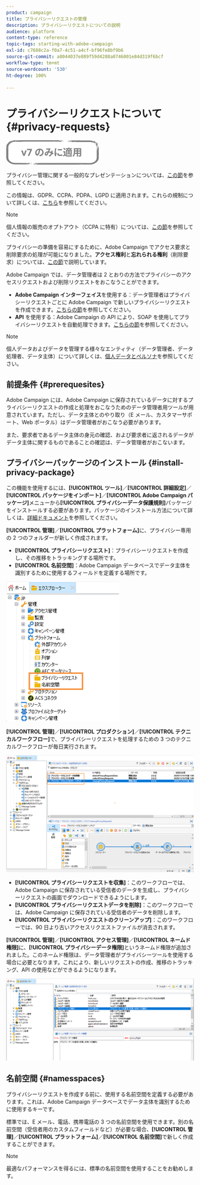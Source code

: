 ```yaml
---
product: campaign
title: プライバシーリクエストの管理
description: プライバシーリクエストについての説明
audience: platform
content-type: reference
topic-tags: starting-with-adobe-campaign
exl-id: c7688c2a-f0a7-4c51-a4cf-bf96fe8bf9b6
source-git-commit: a8044037e889f59d4288a0746001e84d319f6bcf
workflow-type: tm+mt
source-wordcount: '530'
ht-degree: 100%

---
```


# プライバシーリクエストについて {#privacy-requests}

![](../../assets/v7-only.svg)

プライバシー管理に関する一般的なプレゼンテーションについては、[この節](privacy-management.md)を参照してください。

この情報は、GDPR、CCPA、PDPA、LGPD に適用されます。これらの規制について詳しくは、[こちら](privacy-management.md#privacy-management-regulations)を参照してください。

>[!NOTE]
>
>個人情報の販売のオプトアウト（CCPA に特有）については、[この節](#sale-of-personal-information-ccpa)を参照してください。

<!--Installation procedures described in this document are applicable starting Campaign Classic 18.4 (build 8931+). If you are running on a previous version, refer to this [technote](https://helpx.adobe.com/campaign/kb/how-to-install-gdpr-package-on-legacy-versions.html).-->

プライバシーの準備を容易にするために、Adobe Campaign でアクセス要求と削除要求の処理が可能になりました。**アクセス権利**&#x200B;と&#x200B;**忘れられる権利**（削除要求）については、[この節](privacy-management.md#right-access-forgotten)で説明しています。

Adobe Campaign では、データ管理者は 2 とおりの方法でプライバシーのアクセスリクエストおよび削除リクエストをおこなうことができます。

* **Adobe Campaign インターフェイス**&#x200B;を使用する：データ管理者はプライバシーリクエストごとに Adobe Campaign で新しいプライバシーリクエストを作成できます。[こちらの節](privacy-requests-ui.md)を参照してください。
* **API** を使用する：Adobe Campaign の API により、SOAP を使用してプライバシーリクエストを自動処理できます。[こちらの節](privacy-requests-api.md)を参照してください。

>[!NOTE]
>
>個人データおよびデータを管理する様々なエンティティ（データ管理者、データ処理者、データ主体）について詳しくは、[個人データとペルソナ](privacy-and-recommendations.md#personal-data)を参照してください。

## 前提条件 {#prerequesites}

Adobe Campaign には、Adobe Campaign に保存されているデータに対するプライバシーリクエストの作成と処理をおこなうためのデータ管理者用ツールが用意されています。ただし、データ主体とのやり取り（E メール、カスタマーサポート、Web ポータル）はデータ管理者がおこなう必要があります。

また、要求者であるデータ主体の身元の確認、および要求者に返されるデータがデータ主体に関するものであることの確認は、データ管理者がおこないます。

## プライバシーパッケージのインストール {#install-privacy-package}

この機能を使用するには、**[!UICONTROL ツール]**／**[!UICONTROL 詳細設定]**／**[!UICONTROL パッケージをインポート]**／**[!UICONTROL Adobe Campaign パッケージ]**&#x200B;メニューから&#x200B;**[!UICONTROL プライバシーデータ保護規則]**&#x200B;パッケージをインストールする必要があります。パッケージのインストール方法について詳しくは、[詳細ドキュメント](../../installation/using/installing-campaign-standard-packages.md)を参照してください。

**[!UICONTROL 管理]**／**[!UICONTROL プラットフォーム]**&#x200B;に、プライバシー専用の 2 つのフォルダーが新しく作成されます。

* **[!UICONTROL プライバシーリクエスト]**：プライバシーリクエストを作成し、その推移をトラッキングする場所です。
* **[!UICONTROL 名前空間]**：Adobe Campaign データベースでデータ主体を識別するために使用するフィールドを定義する場所です。

![](assets/privacy-folders.png)

**[!UICONTROL 管理]**／**[!UICONTROL プロダクション]**／**[!UICONTROL テクニカルワークフロー]**&#x200B;で、プライバシーリクエストを処理するための 3 つのテクニカルワークフローが毎日実行されます。

![](assets/privacy-workflows.png)

* **[!UICONTROL プライバシーリクエストを収集]**：このワークフローでは、Adobe Campaign に保存されている受信者のデータを生成し、プライバシーリクエストの画面でダウンロードできるようにします。
* **[!UICONTROL プライバシーリクエストデータを削除]**：このワークフローでは、Adobe Campaign に保存されている受信者のデータを削除します。
* **[!UICONTROL プライバシーリクエストのクリーンアップ]**：このワークフローでは、90 日より古いアクセスリクエストファイルが消去されます。

**[!UICONTROL 管理]**／**[!UICONTROL アクセス管理]**／**[!UICONTROL ネームド権限]**&#x200B;に、**[!UICONTROL プライバシーデータ権限]**&#x200B;というネームド権限が追加されました。このネームド権限は、データ管理者がプライバシーツールを使用する場合に必要となります。これにより、新しいリクエストの作成、推移のトラッキング、API の使用などができるようになります。

![](assets/privacy-right.png)

## 名前空間 {#namesspaces}

プライバシーリクエストを作成する前に、使用する名前空間を定義する必要があります。これは、Adobe Campaign データベースでデータ主体を識別するために使用するキーです。

標準では、E メール、電話、携帯電話の 3 つの名前空間を使用できます。別の名前空間（受信者用のカスタムフィールドなど）が必要な場合、**[!UICONTROL 管理]**／**[!UICONTROL プラットフォーム]**／**[!UICONTROL 名前空間]**&#x200B;で新しく作成することができます。

>[!NOTE]
>
>最適なパフォーマンスを得るには、標準の名前空間を使用することをお勧めします。
